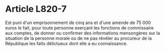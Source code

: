 # Article L820-7

Est puni d'un emprisonnement de cinq ans et d'une amende de 75 000 euros le fait, pour toute personne exerçant les fonctions de commissaire aux comptes, de donner ou confirmer des informations mensongères sur la situation de la personne morale ou de ne pas révéler au procureur de la République les faits délictueux dont elle a eu connaissance.
